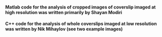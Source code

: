 #### Matlab code for the analysis of cropped images of coverslip imaged at high resolution was written primarily by Shayan Modiri

#### C++ code for the analysis of whole coverslips imaged at low resolution was written by Nik Mihaylov (see two example images)
